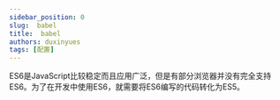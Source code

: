 ```yaml
---
sidebar_position: 0
slug:  babel
title:  babel
authors: duxinyues
tags: [配置]
---
```


ES6是JavaScript比较稳定而且应用广泛，但是有部分浏览器并没有完全支持ES6。为了在开发中使用ES6，就需要将ES6编写的代码转化为ES5。

